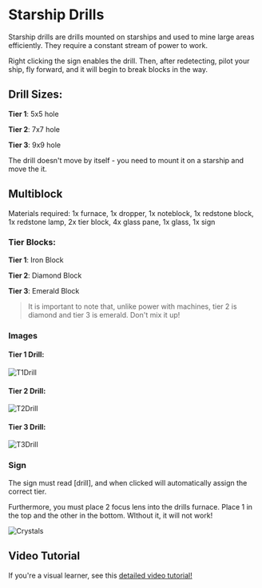 # Starship Drills

Starship drills are drills mounted on starships
and used to mine large areas efficiently.
They require a constant stream of power to work.

Right clicking the sign enables the drill. 
Then, after redetecting, pilot your ship, fly forward,
and it will begin to break blocks in the way.

## Drill Sizes:

**Tier 1**: 5x5 hole

**Tier 2**: 7x7 hole

**Tier 3**: 9x9 hole

The drill doesn't move by itself - you need to mount it on a starship and move the it.

## Multiblock

Materials required: 1x furnace, 1x dropper, 1x noteblock, 1x redstone block, 1x redstone lamp, 2x tier block, 4x glass pane, 1x glass, 1x sign

### Tier Blocks:

**Tier 1**: Iron Block

**Tier 2**: Diamond Block

**Tier 3**: Emerald Block

> It is important to note that, unlike power with machines,
tier 2 is diamond and tier 3 is emerald. Don't mix it up!

### Images

#### Tier 1 Drill:
![T1Drill]
#### Tier 2 Drill:
![T2Drill]
#### Tier 3 Drill:
![T3Drill]

### Sign

The sign must read [drill], and when clicked will automatically assign the correct tier.

Furthermore, you must place 2 focus lens into the drills furnace. Place 1 in the top and the other in the bottom. WIthout it, it will not work!

![Crystals]

## Video Tutorial

If you're a visual learner, see this
[detailed video tutorial!](https://youtu.be/bObAMu28blM)

[T1Drill]: https://i.imgur.com/O09HB0S.png
[T2Drill]: https://i.imgur.com/aDBj5Wv.png
[T3Drill]: https://i.imgur.com/8xj06Aa.png
[Crystals]: https://i.imgur.com/16KJjnm.png